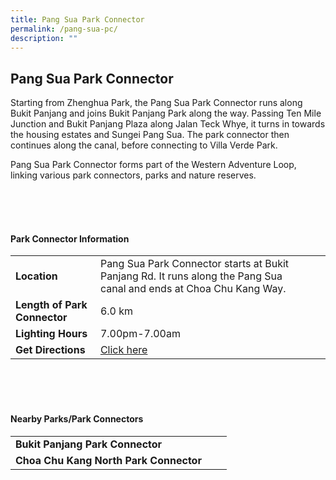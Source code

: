 ```yaml
---
title: Pang Sua Park Connector
permalink: /pang-sua-pc/
description: ""
---
```

## Pang Sua Park Connector

Starting from Zhenghua Park, the Pang Sua Park Connector runs along Bukit Panjang and joins Bukit Panjang Park along the way. Passing Ten Mile Junction and Bukit Panjang Plaza along Jalan Teck Whye, it turns in towards the housing estates and Sungei Pang Sua. The park connector then continues along the canal, before connecting to Villa Verde Park.

Pang Sua Park Connector forms part of the Western Adventure Loop, linking various park connectors, parks and nature reserves.

<br>
<br>
<br>

#### Park Connector Information
|  |  |  |
| -------- | -------- | -------- |
| **Location** | Pang Sua Park Connector starts at&nbsp;Bukit Panjang Rd. It runs along the&nbsp;Pang Sua canal&nbsp;and ends at&nbsp;Choa Chu Kang Way. |  |
| **Length of Park Connector** | 6.0 km |  |
| **Lighting Hours** | 7.00pm-7.00am | |
| **Get Directions** | [Click here](http://www.onemap.gov.sg/main/v2/?lat=1.3807087641201425&amp;lng=103.76683393423086)| |

<br>
<br>
<br>	

#### Nearby Parks/Park Connectors
|   |  |  |
| -------- | -------- | -------- |
| **Bukit Panjang Park Connector** | | |
| **Choa Chu Kang North Park Connector** | | |